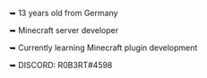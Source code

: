 ➥ 13 years old from Germany

➥ Minecraft server developer

➥ Currently learning Minecraft plugin development

➥ DISCORD: R0B3RT#4598
